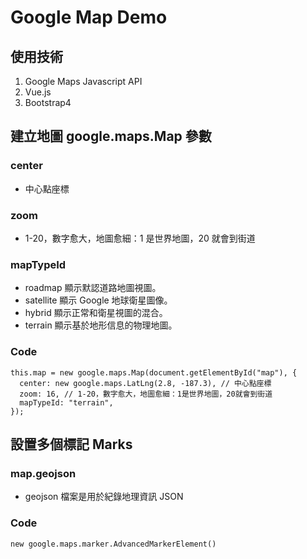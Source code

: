 # Google Map Demo

## 使用技術

1. Google Maps Javascript API
2. Vue.js
3. Bootstrap4

## 建立地圖 google.maps.Map 參數

### center

- 中心點座標

### zoom

- 1-20，數字愈大，地圖愈細：1 是世界地圖，20 就會到街道

### mapTypeId

- roadmap 顯示默認道路地圖視圖。
- satellite 顯示 Google 地球衛星圖像。
- hybrid 顯示正常和衛星視圖的混合。
- terrain 顯示基於地形信息的物理地圖。

### Code

```
this.map = new google.maps.Map(document.getElementById("map"), {
  center: new google.maps.LatLng(2.8, -187.3), // 中心點座標
  zoom: 16, // 1-20，數字愈大，地圖愈細：1是世界地圖，20就會到街道
  mapTypeId: "terrain",
});
```

## 設置多個標記 Marks

### map.geojson

- geojson 檔案是用於紀錄地理資訊 JSON

### Code

```
new google.maps.marker.AdvancedMarkerElement()
```
